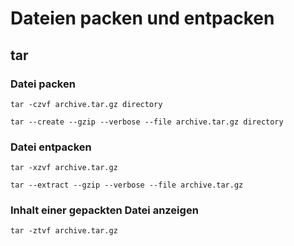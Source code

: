 # Dateien packen und entpacken

## tar

### Datei packen

~~~
tar -czvf archive.tar.gz directory
~~~

~~~
tar --create --gzip --verbose --file archive.tar.gz directory
~~~

### Datei entpacken

~~~
tar -xzvf archive.tar.gz
~~~

~~~
tar --extract --gzip --verbose --file archive.tar.gz
~~~

### Inhalt einer gepackten Datei anzeigen

~~~
tar -ztvf archive.tar.gz
~~~

